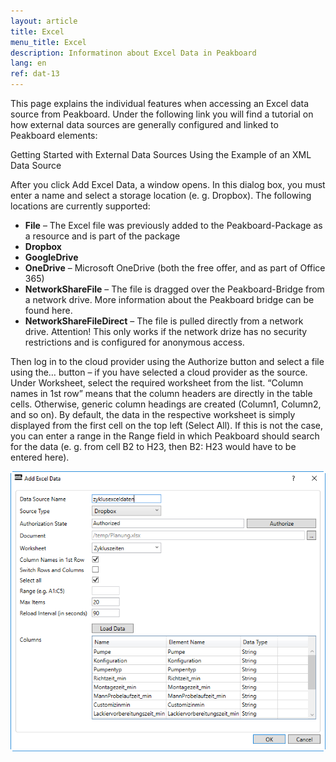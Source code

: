 ```yaml
---
layout: article
title: Excel
menu_title: Excel
description: Informatinon about Excel Data in Peakboard
lang: en
ref: dat-13
---
```


This page explains the individual features when accessing an Excel data source from Peakboard. Under the following link you will find a tutorial on how external data sources are generally configured and linked to Peakboard elements:

 

Getting Started with External Data Sources Using the Example of an XML Data Source

After you click Add Excel Data, a window opens. In this dialog box, you must enter a name and select a storage location (e. g. Dropbox). The following locations are currently supported:

*    **File** – The Excel file was previously added to the Peakboard-Package as a resource and is part of the package
*    **Dropbox**
*    **GoogleDrive**
*    **OneDrive** – Microsoft OneDrive (both the free offer, and as part of Office 365)
*    **NetworkShareFile** – The file is dragged over the Peakboard-Bridge from a network drive. More information about the Peakboard bridge can be found here.
*    **NetworkShareFileDirect** – The file is pulled directly from a network drive. Attention! This only works if the network drize has no security restrictions and is configured for anonymous access.

Then log in to the cloud provider using the Authorize button and select a file using the… button – if you have selected a cloud provider as the source.
Under Worksheet, select the required worksheet from the list. “Column names in 1st row” means that the column headers are directly in the table cells. Otherwise, generic column headings are created (Column1, Column2, and so on). By default, the data in the respective worksheet is simply displayed from the first cell on the top left (Select All). If this is not the case, you can enter a range in the Range field in which Peakboard should search for the data (e. g. from cell B2 to H23, then B2: H23 would have to be entered here).

 ![image_1](/assets/images/Data_Sources/Excel/Excel01.png)